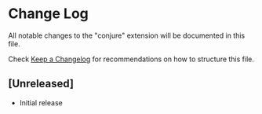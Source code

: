 # Change Log
All notable changes to the "conjure" extension will be documented in this file.

Check [Keep a Changelog](http://keepachangelog.com/) for recommendations on how to structure this file.

## [Unreleased]
- Initial release